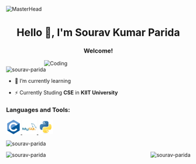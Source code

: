 ![MasterHead](https://kidscodejeunesse.org/data/blog/2020/04-28/CodingCamp_Blog_Banner_v1.0.png)
<h1 align="center">Hello 👋, I'm Sourav Kumar Parida</h1>
<h3 align="center">Welcome! </h3>

<img align="right" alt="Coding" width="400" src="https://media2.giphy.com/media/qgQUggAC3Pfv687qPC/giphy.gif?cid=790b7611b3663675205363f1c943728685fbfc21f9a83934&rid=giphy.gif&ct=g">

<p align="left"> <img src="https://komarev.com/ghpvc/?username=sourav-parida&label=Profile%20views&color=0e75b6&style=flat" alt="sourav-parida" /> </p>


- 🌱 I’m currently learning 

- ⚡ Currently Studing **CSE** in  **KIIT University**

<h3 align="left"> </h3>
<p align="left">
</p>

<h3 align="left">Languages and Tools:</h3>
<p align="left"> <a href="https://www.cprogramming.com/" target="_blank" rel="noreferrer"> <img src="https://raw.githubusercontent.com/devicons/devicon/master/icons/c/c-original.svg" alt="c" width="40" height="40"/> </a> <a href="https://www.mysql.com/" target="_blank" rel="noreferrer"> <img src="https://raw.githubusercontent.com/devicons/devicon/master/icons/mysql/mysql-original-wordmark.svg" alt="mysql" width="40" height="40"/> </a> <a href="https://www.python.org" target="_blank" rel="noreferrer"> <img src="https://raw.githubusercontent.com/devicons/devicon/master/icons/python/python-original.svg" alt="python" width="40" height="40"/> </a> </p>

<p><img align="" width="300" src="https://github-readme-stats.vercel.app/api/top-langs?username=sourav-parida&theme=tokyonight&show_icons=true&locale=en&layout=compact" alt="sourav-parida" /></p>
<p><img align="left" src="https://github-readme-stats.vercel.app/api?username=sourav-parida&theme=blueberry&show_icons=true&locale=en&layout=compact" alt="sourav-parida" /></p>
<p>                                  </p>
<p><img align="right" src="https://github-readme-streak-stats.herokuapp.com/?user=sourav-parida&theme=blueberry&show_icons=true&locale=en&layout=compact" alt="sourav-parida" /></p>

